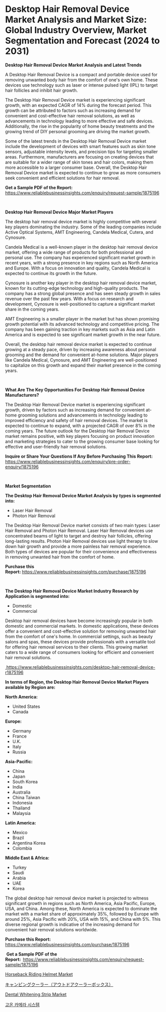 <p><h1>Desktop Hair Removal Device Market Analysis and Market Size: Global Industry Overview, Market Segmentation and Forecast (2024 to 2031)</h1></p><p><strong>Desktop Hair Removal Device Market Analysis and Latest Trends</strong></p>
<p><p>A Desktop Hair Removal Device is a compact and portable device used for removing unwanted body hair from the comfort of one's own home. These devices use technology such as laser or intense pulsed light (IPL) to target hair follicles and inhibit hair growth.</p><p>The Desktop Hair Removal Device market is experiencing significant growth, with an expected CAGR of 14% during the forecast period. This growth can be attributed to factors such as increasing demand for convenient and cost-effective hair removal solutions, as well as advancements in technology leading to more effective and safe devices. Additionally, the rise in the popularity of home beauty treatments and the growing trend of DIY personal grooming are driving the market growth.</p><p>Some of the latest trends in the Desktop Hair Removal Device market include the development of devices with smart features such as skin tone sensors, adjustable intensity levels, and precision tips for targeting smaller areas. Furthermore, manufacturers are focusing on creating devices that are suitable for a wider range of skin tones and hair colors, making them more accessible to a larger consumer base. Overall, the Desktop Hair Removal Device market is expected to continue to grow as more consumers seek convenient and efficient solutions for hair removal.</p></p>
<p><strong>Get a Sample PDF of the Report:&nbsp;</strong> <a href="https://www.reliablebusinessinsights.com/enquiry/request-sample/1875196">https://www.reliablebusinessinsights.com/enquiry/request-sample/1875196</a></p>
<p>&nbsp;</p>
<p><strong>Desktop Hair Removal Device Major Market Players</strong></p>
<p><p>The desktop hair removal device market is highly competitive with several key players dominating the industry. Some of the leading companies include Active Optical Systems, AMT Engineering, Candela Medical, Cutera, and Cynosure.</p><p>Candela Medical is a well-known player in the desktop hair removal device market, offering a wide range of products for both professional and personal use. The company has experienced significant market growth in recent years, with a strong presence in key regions such as North America and Europe. With a focus on innovation and quality, Candela Medical is expected to continue its growth in the future.</p><p>Cynosure is another key player in the desktop hair removal device market, known for its cutting-edge technology and high-quality products. The company has a strong global presence and has seen steady growth in sales revenue over the past few years. With a focus on research and development, Cynosure is well-positioned to capture a significant market share in the coming years.</p><p>AMT Engineering is a smaller player in the market but has shown promising growth potential with its advanced technology and competitive pricing. The company has been gaining traction in key markets such as Asia and Latin America and is expected to see significant market growth in the near future.</p><p>Overall, the desktop hair removal device market is expected to continue growing at a steady pace, driven by increasing awareness about personal grooming and the demand for convenient at-home solutions. Major players like Candela Medical, Cynosure, and AMT Engineering are well-positioned to capitalize on this growth and expand their market presence in the coming years.</p></p>
<p>&nbsp;</p>
<p><strong>What Are The Key Opportunities For Desktop Hair Removal Device Manufacturers?</strong></p>
<p><p>The Desktop Hair Removal Device market is experiencing significant growth, driven by factors such as increasing demand for convenient at-home grooming solutions and advancements in technology leading to improved efficiency and safety of hair removal devices. The market is expected to continue to expand, with a projected CAGR of over 8% in the coming years. The future outlook for the Desktop Hair Removal Device market remains positive, with key players focusing on product innovation and marketing strategies to cater to the growing consumer base looking for effective and user-friendly hair removal solutions.</p></p>
<p><strong>Inquire or Share Your Questions If Any Before Purchasing This Report:</strong> <a href="https://www.reliablebusinessinsights.com/enquiry/pre-order-enquiry/1875196">https://www.reliablebusinessinsights.com/enquiry/pre-order-enquiry/1875196</a></p>
<p>&nbsp;</p>
<p><strong>Market Segmentation</strong></p>
<p><strong>The Desktop Hair Removal Device Market Analysis by types is segmented into:</strong></p>
<p><ul><li>Laser Hair Removal</li><li>Photon Hair Removal</li></ul></p>
<p><p>The Desktop Hair Removal Device market consists of two main types: Laser Hair Removal and Photon Hair Removal. Laser Hair Removal devices use concentrated beams of light to target and destroy hair follicles, offering long-lasting results. Photon Hair Removal devices use light therapy to slow down hair growth and provide a more painless hair removal experience. Both types of devices are popular for their convenience and effectiveness in removing unwanted hair from the comfort of home.</p></p>
<p><strong>Purchase this Report:&nbsp;</strong><a href="https://www.reliablebusinessinsights.com/purchase/1875196">https://www.reliablebusinessinsights.com/purchase/1875196</a></p>
<p>&nbsp;</p>
<p><strong>The Desktop Hair Removal Device Market Industry Research by Application is segmented into:</strong></p>
<p><ul><li>Domestic</li><li>Commercial</li></ul></p>
<p><p>Desktop hair removal devices have become increasingly popular in both domestic and commercial markets. In domestic applications, these devices offer a convenient and cost-effective solution for removing unwanted hair from the comfort of one's home. In commercial settings, such as beauty salons and spas, these devices provide professionals with a versatile tool for offering hair removal services to their clients. This growing market caters to a wide range of consumers looking for efficient and convenient hair removal solutions.</p></p>
<p><a href="https://www.reliablebusinessinsights.com/desktop-hair-removal-device-r1875196">&nbsp;https://www.reliablebusinessinsights.com/desktop-hair-removal-device-r1875196</a></p>
<p><strong>In terms of Region, the Desktop Hair Removal Device Market Players available by Region are:</strong></p>
<p>
    <p> <strong> North America: </strong>
        <ul>
            <li>United States</li>
            <li>Canada</li>
        </ul>
        </p> 
    <p> <strong> Europe: </strong>
        <ul>
            <li>Germany</li>
            <li>France</li>
            <li>U.K.</li>
            <li>Italy</li>
            <li>Russia</li>
        </ul>
        </p> 
    <p> <strong> Asia-Pacific: </strong>
        <ul>
            <li>China</li>
            <li>Japan</li>
            <li>South Korea</li>
            <li>India</li>
            <li>Australia</li>
            <li>China Taiwan</li>
            <li>Indonesia</li>
            <li>Thailand</li>
            <li>Malaysia</li>
        </ul>
        </p> 
    <p> <strong> Latin America: </strong>
        <ul>
            <li>Mexico</li>
            <li>Brazil</li>
            <li>Argentina Korea</li>
            <li>Colombia</li>
        </ul>
        </p> 
    <p> <strong> Middle East & Africa: </strong>
        <ul>
            <li>Turkey</li>
            <li>Saudi</li>
            <li>Arabia</li>
            <li>UAE</li>
            <li>Korea</li>
        </ul>
    </p>
    </p>
<p><p>The global desktop hair removal device market is projected to witness significant growth in regions such as North America, Asia Pacific, Europe, USA, and China. Among these, North America is expected to dominate the market with a market share of approximately 35%, followed by Europe with around 25%, Asia Pacific with 20%, USA with 15%, and China with 5%. This diverse regional growth is indicative of the increasing demand for convenient hair removal solutions worldwide.</p></p>
<p><strong>Purchase this Report: </strong><a href="https://www.reliablebusinessinsights.com/purchase/1875196">https://www.reliablebusinessinsights.com/purchase/1875196</a></p>
<p>&nbsp;<strong>Get a Sample PDF of the Report:&nbsp;&nbsp;</strong><a href="https://www.reliablebusinessinsights.com/enquiry/request-sample/1875196">https://www.reliablebusinessinsights.com/enquiry/request-sample/1875196</a></p>
<p><strong></strong></p>
<p><p><a href="https://github.com/JermaineCrona2023/Market-Research-Report-List-1/blob/main/horseback-riding-helmet-market.md">Horseback Riding Helmet Market</a></p><p><a href="https://github.com/DanykaKilback/Market-Research-Report-List-1/blob/main/4491370145613.md">キャンピングクーラー（アウトドアクーラーボックス）</a></p><p><a href="https://github.com/ctanaka235/Market-Research-Report-List-1/blob/main/dental-whitening-strip-market.md">Dental Whitening Strip Market</a></p><p><a href="https://github.com/konokaryan/Market-Research-Report-List-1/blob/main/7286223154148.md">고온 카메라 시스템</a></p></p>